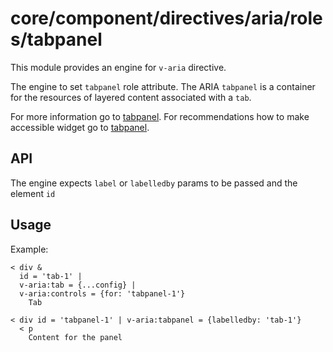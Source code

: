 # core/component/directives/aria/roles/tabpanel

This module provides an engine for `v-aria` directive.

The engine to set `tabpanel` role attribute.
The ARIA `tabpanel` is a container for the resources of layered content associated with a `tab`.

For more information go to [tabpanel](`https://developer.mozilla.org/en-US/docs/Web/Accessibility/ARIA/Roles/tabpanel_role`).
For recommendations how to make accessible widget go to [tabpanel](`https://www.w3.org/WAI/ARIA/apg/patterns/tabpanel/`).

## API

The engine expects `label` or `labelledby` params to be passed and the element `id`


## Usage

Example:
```
< div &
  id = 'tab-1' |
  v-aria:tab = {...config} |
  v-aria:controls = {for: 'tabpanel-1'}
    Tab

< div id = 'tabpanel-1' | v-aria:tabpanel = {labelledby: 'tab-1'}
  < p
    Content for the panel
```
